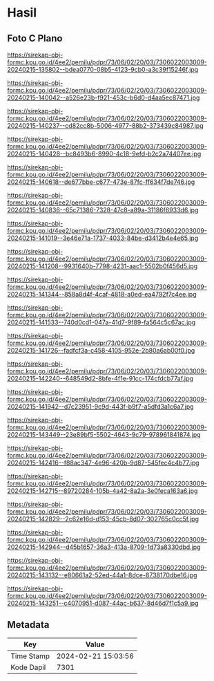 # Hasil

## Foto C Plano

https://sirekap-obj-formc.kpu.go.id/4ee2/pemilu/pdpr/73/06/02/20/03/7306022003009-20240215-135802--bdea0770-08b5-4123-9cb0-a3c39f15246f.jpg

https://sirekap-obj-formc.kpu.go.id/4ee2/pemilu/pdpr/73/06/02/20/03/7306022003009-20240215-140042--a526e23b-f921-453c-b6d0-d4aa5ec87471.jpg

https://sirekap-obj-formc.kpu.go.id/4ee2/pemilu/pdpr/73/06/02/20/03/7306022003009-20240215-140237--cd82cc8b-5006-4977-88b2-373439c84987.jpg

https://sirekap-obj-formc.kpu.go.id/4ee2/pemilu/pdpr/73/06/02/20/03/7306022003009-20240215-140428--bc8493b6-8990-4c18-9efd-b2c2a74407ee.jpg

https://sirekap-obj-formc.kpu.go.id/4ee2/pemilu/pdpr/73/06/02/20/03/7306022003009-20240215-140618--de677bbe-c677-473e-87fc-ff634f7de746.jpg

https://sirekap-obj-formc.kpu.go.id/4ee2/pemilu/pdpr/73/06/02/20/03/7306022003009-20240215-140836--65c71386-7328-47c8-a89a-31186f6933d6.jpg

https://sirekap-obj-formc.kpu.go.id/4ee2/pemilu/pdpr/73/06/02/20/03/7306022003009-20240215-141019--3e46e71a-1737-4033-84be-d3412b4e4e65.jpg

https://sirekap-obj-formc.kpu.go.id/4ee2/pemilu/pdpr/73/06/02/20/03/7306022003009-20240215-141208--9931640b-7798-4231-aac1-5502b0f456d5.jpg

https://sirekap-obj-formc.kpu.go.id/4ee2/pemilu/pdpr/73/06/02/20/03/7306022003009-20240215-141344--858a8d4f-4caf-4818-a0ed-ea4792f7c4ee.jpg

https://sirekap-obj-formc.kpu.go.id/4ee2/pemilu/pdpr/73/06/02/20/03/7306022003009-20240215-141533--740d0cd1-047a-41d7-9f89-fa564c5c67ac.jpg

https://sirekap-obj-formc.kpu.go.id/4ee2/pemilu/pdpr/73/06/02/20/03/7306022003009-20240215-141726--fadfcf3a-c458-4105-952e-2b80a6ab00f0.jpg

https://sirekap-obj-formc.kpu.go.id/4ee2/pemilu/pdpr/73/06/02/20/03/7306022003009-20240215-142240--648549d2-8bfe-4f1e-91cc-174cfdcb77af.jpg

https://sirekap-obj-formc.kpu.go.id/4ee2/pemilu/pdpr/73/06/02/20/03/7306022003009-20240215-141942--d7c23951-9c9d-443f-b9f7-a5dfd3a1c6a7.jpg

https://sirekap-obj-formc.kpu.go.id/4ee2/pemilu/pdpr/73/06/02/20/03/7306022003009-20240215-143449--23e89bf5-5502-4643-9c79-978961841874.jpg

https://sirekap-obj-formc.kpu.go.id/4ee2/pemilu/pdpr/73/06/02/20/03/7306022003009-20240215-142416--f88ac347-4e96-420b-9d87-545fec4c4b77.jpg

https://sirekap-obj-formc.kpu.go.id/4ee2/pemilu/pdpr/73/06/02/20/03/7306022003009-20240215-142715--89720284-105b-4a42-8a2a-3e0feca163a6.jpg

https://sirekap-obj-formc.kpu.go.id/4ee2/pemilu/pdpr/73/06/02/20/03/7306022003009-20240215-142829--2c62e16d-d153-45cb-8d07-302765c0cc5f.jpg

https://sirekap-obj-formc.kpu.go.id/4ee2/pemilu/pdpr/73/06/02/20/03/7306022003009-20240215-142944--d45b1657-36a3-413a-8709-1d73a8330dbd.jpg

https://sirekap-obj-formc.kpu.go.id/4ee2/pemilu/pdpr/73/06/02/20/03/7306022003009-20240215-143132--e80661a2-52ed-44a1-8dce-8738170dbe16.jpg

https://sirekap-obj-formc.kpu.go.id/4ee2/pemilu/pdpr/73/06/02/20/03/7306022003009-20240215-143251--c4070951-d087-44ac-b637-8d46d7f1c5a9.jpg


## Metadata

| Key        | Value               |
| ---------- | ------------------- |
| Time Stamp | 2024-02-21 15:03:56 |
| Kode Dapil | 7301                |



